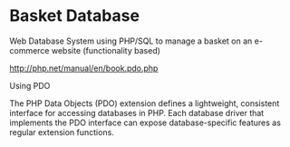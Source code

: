 # Basket Database
Web Database System using PHP/SQL to manage a basket on an e-commerce website (functionality based)

http://php.net/manual/en/book.pdo.php

Using PDO

The PHP Data Objects (PDO) extension defines a lightweight, consistent interface for accessing databases in PHP. 
Each database driver that implements the PDO interface can expose database-specific features as regular extension functions.
